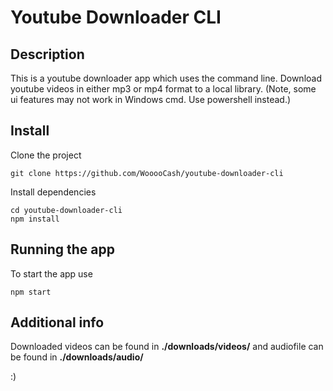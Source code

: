 # Youtube Downloader CLI

## Description

This is a youtube downloader app which uses the command line. Download youtube videos in either mp3 or mp4 format to a local library.
(Note, some ui features may not work in Windows cmd. Use powershell instead.)

## Install

Clone the project

```
git clone https://github.com/WooooCash/youtube-downloader-cli
```

Install dependencies

```
cd youtube-downloader-cli
npm install
```

## Running the app

To start the app use

```
npm start
```

## Additional info

Downloaded videos can be found in **./downloads/videos/** and audiofile can be found in **./downloads/audio/**

:)
